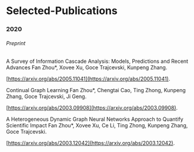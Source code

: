# Selected-Publications

### 2020

###### Preprint

A Survey of Information Cascade Analysis: Models, Predictions and Recent Advances 
Fan Zhou*, Xovee Xu, Goce Trajcevski, Kunpeng Zhang. 

[https://arxiv.org/abs/2005.11041](https://arxiv.org/abs/2005.11041).

Continual Graph Learning 
Fan Zhou*, Chengtai Cao, Ting Zhong, Kunpeng Zhang, Goce Trajcevski, Ji Geng. 

[https://arxiv.org/abs/2003.09908](https://arxiv.org/abs/2003.09908).

A Heterogeneous Dynamic Graph Neural Networks Approach to Quantify Scientific Impact
Fan Zhou*, Xovee Xu, Ce Li, Ting Zhong, Kunpeng Zhang, Goce Trajcevski. 

[https://arxiv.org/abs/2003.12042](https://arxiv.org/abs/2003.12042).
